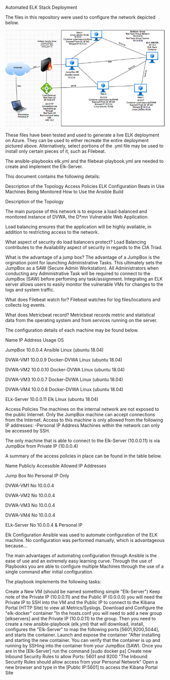 Automated ELK Stack Deployment

The files in this repository were used to configure the network depicted below.

![](Images/Digrams/Redteam_Network_DM.PNG)

These files have been tested and used to generate a live ELK deployment on Azure. They can be used to either recreate the entire deployment pictured above. Alternatively, select portions of the .yml file may be used to install only certain pieces of it, such as Filebeat.

The ansible-playbooks elk.yml and the filebeat-playbook.yml are needed to create and implement the Elk-Server.

This document contains the following details:

Description of the Topology
Access Policies
ELK Configuration
Beats in Use
Machines Being Monitored
How to Use the Ansible Build


Description of the Topology


The main purpose of this network is to expose a load-balanced and monitored instance of DVWA, the D*mn Vulnerable Web Application.


Load balancing ensures that the application will be highly available, in addition to restricting access to the network.


What aspect of security do load balancers protect?
Load Balancing contributes to the Availability aspect of security in regards to the CIA Triad.


What is the advantage of a jump box?
The advantage of a JumpBox is the orgination point for launching Administrative Tasks. This ultimately sets the JumpBox as a SAW (Secure Admin Workstation). All Administrators when conducting any Administrative Task will be required to connect to the JumpBox (SAW) before perfoming any task/assignment.
Integrating an ELK server allows users to easily monitor the vulnerable VMs for changes to the logs and system traffic.


What does Filebeat watch for?
Filebeat watches for log files/locations and collects log events.


What does Metricbeat record?
Metricbeat records metric and statistical data from the operating system and from services running on the server.


The configuration details of each machine may be found below.



Name
IP Address
Usage
OS




JumpBox
10.0.0.4
Ansible
Linux (ubuntu 18.04)


DVWA-VM1
10.0.0.9
Docker-DVWA
Linux (ubuntu 18.04)


DVWA-VM2
10.0.0.10
Docker-DVWA
Linux (ubuntu 18.04)


DVWA-VM3
10.0.0.7
Docker-DVWA
Linux (ubuntu 18.04)


DVWA-VM4
10.0.0.8
Docker-DVWA
Linux (ubuntu 18.04)


ELk-Server
10.0.0.11
Elk
Linux (ubuntu 18.04)




Access Policies
The machines on the internal network are not exposed to the public Internet.
Only the JumpBox machine can accept connections from the Internet. Access to this machine is only allowed from the following IP addresses:
-Personal IP Address
Machines within the network can only be accessed by SSH.

The only machine that is able to connect to the Elk-Server (10.0.0.11) is via JumpBox from Private IP (10.0.0.4)

A summary of the access policies in place can be found in the table below.



Name
Publicly Accessible
Allowed IP Addresses




Jump Box
No
Personal IP Only


DVWA-VM1
No
10.0.0.4


DVWA-VM2
No
10.0.0.4


DVWA-VM3
No
10.0.0.4


DVWA-VM4
No
10.0.0.4


ELk-Server
No
10.0.0.4 & Personal IP




Elk Configuration
Ansible was used to automate configuration of the ELK machine. No configuration was performed manually, which is advantageous because...

The main advantages of automating configuration through Ansible is the ease of use and an extremely easy learning curve. Through the use of Playbooks you are able to configure multiple Machines through the use of a single command after initial configuration.

The playbook implements the following tasks:

Create a New VM (should be named something simple "Elk-Server") Keep note of the Private IP (10.0.0.11) and the Public IP (0.0.0.0) you will need the Private IP to SSH into the VM and the Public IP to connect to the Kibana Portal (HTTP Site) to view all Metrics/Syslogs.
Download and Configure the "elk-docker" container "In the hosts.conf you will need to add a new group [elkservers] and the Private IP (10.0.0.11) to the group. Then you need to create a new ansible-playbook (elk.yml) that will download, install, configures the "Elk-Server" to map the following ports [5601,9200,5044], and starts the container.
Launch and expose the container "After installing and starting the new container. You can verify that the container is up and running by SSHing into the container from your JumpBox (SAW). Once you are in the [Elk-Server] run the command [sudo docker ps]
Create new Inbound Security Rules to allow Ports: 5601 and 9200 "The Inbound Security Rules should allow access from your Personal Network"
Open a new browser and type in the [Public IP:5601] to access the Kibana Portal Site
